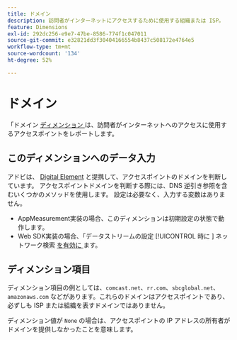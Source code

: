 ```yaml
---
title: ドメイン
description: 訪問者がインターネットにアクセスするために使用する組織または ISP。
feature: Dimensions
exl-id: 292dc256-e9e7-47be-8586-774f1c047011
source-git-commit: e32821dd3f30404166554b8437c508172e4764e5
workflow-type: tm+mt
source-wordcount: '134'
ht-degree: 52%

---
```


# ドメイン

「ドメイン [ ディメンション ](overview.md) は、訪問者がインターネットへのアクセスに使用するアクセスポイントをレポートします。

## このディメンションへのデータ入力

アドビは、 [Digital Element](https://www.digitalelement.com/) と提携して、アクセスポイントのドメインを判断しています。 アクセスポイントドメインを判断する際には、DNS 逆引き参照を含むいくつかのメソッドを使用します。 設定は必要なく、入力する変数はありません。

* AppMeasurement実装の場合、このディメンションは初期設定の状態で動作します。
* Web SDK実装の場合、「データストリームの設定 [!UICONTROL  時に ] ネットワーク検索 [ を有効に ](https://experienceleague.adobe.com/docs/experience-platform/datastreams/configure.html?lang=ja) ます。

## ディメンション項目

ディメンション項目の例としては、`comcast.net`、`rr.com`、`sbcglobal.net`、`amazonaws.com` などがあります。これらのドメインはアクセスポイントであり、必ずしも ISP または組織を表すドメインではありません。

ディメンション値が `None` の場合は、アクセスポイントの IP アドレスの所有者がドメインを提供しなかったことを意味します。
